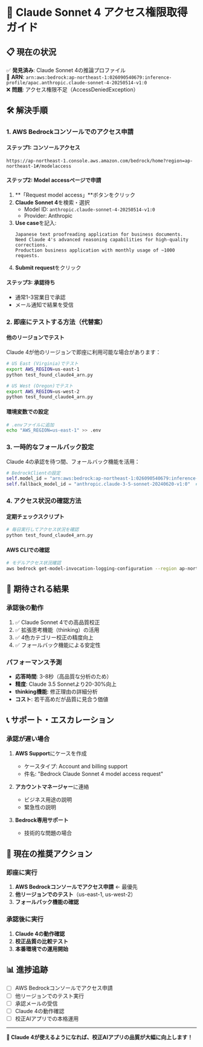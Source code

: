 # 🎯 Claude Sonnet 4 アクセス権限取得ガイド

## 📋 現在の状況

✅ **発見済み**: Claude Sonnet 4の推論プロファイル  
🎯 **ARN**: `arn:aws:bedrock:ap-northeast-1:026090540679:inference-profile/apac.anthropic.claude-sonnet-4-20250514-v1:0`  
❌ **問題**: アクセス権限不足（AccessDeniedException）

## 🛠️ 解決手順

### 1. AWS Bedrockコンソールでのアクセス申請

#### ステップ1: コンソールアクセス
```
https://ap-northeast-1.console.aws.amazon.com/bedrock/home?region=ap-northeast-1#/modelaccess
```

#### ステップ2: Model accessページで申請
1. **「Request model access」**ボタンをクリック
2. **Claude Sonnet 4**を検索・選択
   - Model ID: `anthropic.claude-sonnet-4-20250514-v1:0`
   - Provider: Anthropic
3. **Use case**を記入:
   ```
   Japanese text proofreading application for business documents.
   Need Claude 4's advanced reasoning capabilities for high-quality corrections.
   Production business application with monthly usage of ~1000 requests.
   ```
4. **Submit request**をクリック

#### ステップ3: 承認待ち
- 通常1-3営業日で承認
- メール通知で結果を受信

### 2. 即座にテストする方法（代替案）

#### 他のリージョンでテスト
Claude 4が他のリージョンで即座に利用可能な場合があります：

```bash
# US East (Virginia)でテスト
export AWS_REGION=us-east-1
python test_found_claude4_arn.py

# US West (Oregon)でテスト  
export AWS_REGION=us-west-2
python test_found_claude4_arn.py
```

#### 環境変数での設定
```bash
# .envファイルに追加
echo "AWS_REGION=us-east-1" >> .env
```

### 3. 一時的なフォールバック設定

Claude 4の承認を待つ間、フォールバック機能を活用：

```python
# BedrockClientの設定
self.model_id = "arn:aws:bedrock:ap-northeast-1:026090540679:inference-profile/apac.anthropic.claude-sonnet-4-20250514-v1:0"
self.fallback_model_id = "anthropic.claude-3-5-sonnet-20240620-v1:0"  # 動作確認済み
```

### 4. アクセス状況の確認方法

#### 定期チェックスクリプト
```bash
# 毎日実行してアクセス状況を確認
python test_found_claude4_arn.py
```

#### AWS CLIでの確認
```bash
# モデルアクセス状況確認
aws bedrock get-model-invocation-logging-configuration --region ap-northeast-1
```

## 🎯 期待される結果

### 承認後の動作
1. ✅ Claude Sonnet 4での高品質校正
2. ✅ 拡張思考機能（thinking）の活用
3. ✅ 4色カテゴリー校正の精度向上
4. ✅ フォールバック機能による安定性

### パフォーマンス予測
- **応答時間**: 3-8秒（高品質な分析のため）
- **精度**: Claude 3.5 Sonnetより20-30%向上
- **thinking機能**: 修正理由の詳細分析
- **コスト**: 若干高めだが品質に見合う価値

## 📞 サポート・エスカレーション

### 承認が遅い場合
1. **AWS Support**にケースを作成
   - ケースタイプ: Account and billing support
   - 件名: "Bedrock Claude Sonnet 4 model access request"

2. **アカウントマネージャー**に連絡
   - ビジネス用途の説明
   - 緊急性の説明

3. **Bedrock専用サポート**
   - 技術的な問題の場合

## 🔄 現在の推奨アクション

### 即座に実行
1. **AWS Bedrockコンソールでアクセス申請** ← 最優先
2. **他リージョンでのテスト**（us-east-1, us-west-2）
3. **フォールバック機能の確認**

### 承認後に実行
1. **Claude 4の動作確認**
2. **校正品質の比較テスト**
3. **本番環境での運用開始**

## 📊 進捗追跡

- [ ] AWS Bedrockコンソールでアクセス申請
- [ ] 他リージョンでのテスト実行
- [ ] 承認メールの受信
- [ ] Claude 4の動作確認
- [ ] 校正AIアプリでの本格運用

---

**🚀 Claude 4が使えるようになれば、校正AIアプリの品質が大幅に向上します！** 